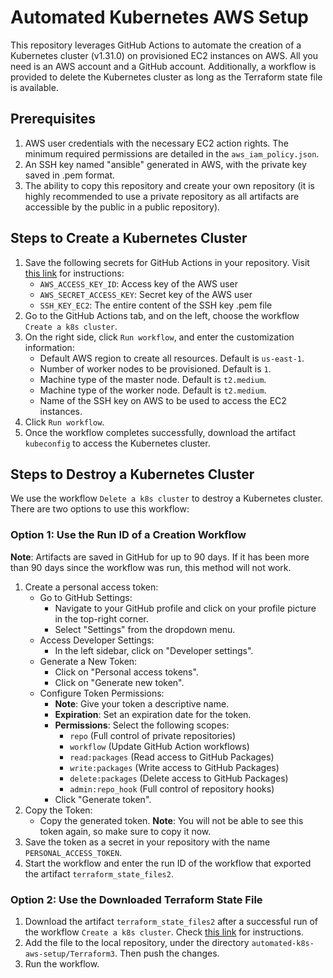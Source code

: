 # Automated Kubernetes AWS Setup

This repository leverages GitHub Actions to automate the creation of a Kubernetes cluster (v1.31.0) on provisioned EC2 instances on AWS. All you need is an AWS account and a GitHub account. Additionally, a workflow is provided to delete the Kubernetes cluster as long as the Terraform state file is available.

## Prerequisites
1. AWS user credentials with the necessary EC2 action rights. The minimum required permissions are detailed in the `aws_iam_policy.json`.
2. An SSH key named "ansible" generated in AWS, with the private key saved in .pem format.
3. The ability to copy this repository and create your own repository (it is highly recommended to use a private repository as all artifacts are accessible by the public in a public repository).

## Steps to Create a Kubernetes Cluster
1. Save the following secrets for GitHub Actions in your repository. Visit [this link](https://docs.github.com/en/actions/security-guides/using-secrets-in-github-actions#creating-secrets-for-a-repository) for instructions:
   - `AWS_ACCESS_KEY_ID`: Access key of the AWS user
   - `AWS_SECRET_ACCESS_KEY`: Secret key of the AWS user
   - `SSH_KEY_EC2`: The entire content of the SSH key .pem file
2. Go to the GitHub Actions tab, and on the left, choose the workflow `Create a k8s cluster`.
3. On the right side, click `Run workflow`, and enter the customization information:
   - Default AWS region to create all resources. Default is `us-east-1`.
   - Number of worker nodes to be provisioned. Default is `1`.
   - Machine type of the master node. Default is `t2.medium`.
   - Machine type of the worker node. Default is `t2.medium`.
   - Name of the SSH key on AWS to be used to access the EC2 instances.
4. Click `Run workflow`.
5. Once the workflow completes successfully, download the artifact `kubeconfig` to access the Kubernetes cluster.

## Steps to Destroy a Kubernetes Cluster
We use the workflow `Delete a k8s cluster` to destroy a Kubernetes cluster. There are two options to use this workflow:

### Option 1: Use the Run ID of a Creation Workflow
**Note**: Artifacts are saved in GitHub for up to 90 days. If it has been more than 90 days since the workflow was run, this method will not work.

1. Create a personal access token:
   - Go to GitHub Settings:
     - Navigate to your GitHub profile and click on your profile picture in the top-right corner.
     - Select "Settings" from the dropdown menu.
   - Access Developer Settings:
     - In the left sidebar, click on "Developer settings".
   - Generate a New Token:
     - Click on "Personal access tokens".
     - Click on "Generate new token".
   - Configure Token Permissions:
     - **Note**: Give your token a descriptive name.
     - **Expiration**: Set an expiration date for the token.
     - **Permissions**: Select the following scopes:
       - `repo` (Full control of private repositories)
       - `workflow` (Update GitHub Action workflows)
       - `read:packages` (Read access to GitHub Packages)
       - `write:packages` (Write access to GitHub Packages)
       - `delete:packages` (Delete access to GitHub Packages)
       - `admin:repo_hook` (Full control of repository hooks)
     - Click "Generate token".
2. Copy the Token:
   - Copy the generated token. **Note**: You will not be able to see this token again, so make sure to copy it now.
3. Save the token as a secret in your repository with the name `PERSONAL_ACCESS_TOKEN`.
4. Start the workflow and enter the run ID of the workflow that exported the artifact `terraform_state_files2`.

### Option 2: Use the Downloaded Terraform State File
1. Download the artifact `terraform_state_files2` after a successful run of the workflow `Create a k8s cluster`. Check [this link](https://docs.github.com/en/actions/managing-workflow-runs-and-deployments/managing-workflow-runs/downloading-workflow-artifacts) for instructions.
2. Add the file to the local repository, under the directory `automated-k8s-aws-setup/Terraform3`. Then push the changes.
3. Run the workflow.